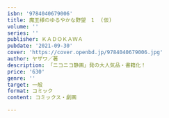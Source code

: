 ```yaml
---
isbn: '9784040679006'
title: 魔王様のゆるやかな野望　1  (仮)
volume: ''
series: ''
publisher: ＫＡＤＯＫＡＷＡ
pubdate: '2021-09-30'
cover: 'https://cover.openbd.jp/9784040679006.jpg'
author: ヤザワ／著
description: 「ニコニコ静画」発の大人気品・書籍化！
price: '630'
genre: ''
target: 一般
format: コミック
content: コミックス・劇画

---
```

